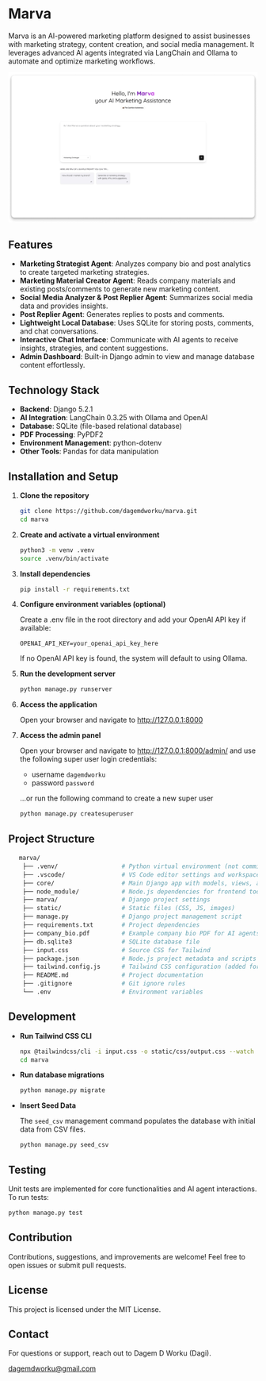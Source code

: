 # Marva

Marva is an AI-powered marketing platform designed to assist businesses with marketing strategy, content creation, and social media management. It leverages advanced AI agents integrated via LangChain and Ollama to automate and optimize marketing workflows.

![Marva AI Screenshot](images/marva-screenshot.png "Marva AI Screenshot")

## Features

- **Marketing Strategist Agent**: Analyzes company bio and post analytics to create targeted marketing strategies.
- **Marketing Material Creator Agent**: Reads company materials and existing posts/comments to generate new marketing content.
- **Social Media Analyzer & Post Replier Agent**: Summarizes social media data and provides insights.
- **Post Replier Agent**: Generates replies to posts and comments.
- **Lightweight Local Database**: Uses SQLite for storing posts, comments, and chat conversations.
- **Interactive Chat Interface**: Communicate with AI agents to receive insights, strategies, and content suggestions.
- **Admin Dashboard**: Built-in Django admin to view and manage database content effortlessly.

## Technology Stack

- **Backend**: Django 5.2.1
- **AI Integration**: LangChain 0.3.25 with Ollama and OpenAI
- **Database**: SQLite (file-based relational database)
- **PDF Processing**: PyPDF2
- **Environment Management**: python-dotenv
- **Other Tools**: Pandas for data manipulation

## Installation and Setup

1. **Clone the repository**

   ```bash
   git clone https://github.com/dagemdworku/marva.git
   cd marva
   ```

2. **Create and activate a virtual environment**

   ```bash
   python3 -m venv .venv
   source .venv/bin/activate
   ```

3. **Install dependencies**

   ```bash
   pip install -r requirements.txt
   ```

4. **Configure environment variables (optional)**

   Create a .env file in the root directory and add your OpenAI API key if available:

   ```env
   OPENAI_API_KEY=your_openai_api_key_here
   ```

   If no OpenAI API key is found, the system will default to using Ollama.

5. **Run the development server**

   ```bash
   python manage.py runserver
   ```

6. **Access the application**

   Open your browser and navigate to http://127.0.0.1:8000

7. **Access the admin panel**

   Open your browser and navigate to http://127.0.0.1:8000/admin/
   and use the following super user login credentials:

   - username `dagemdworku`
   - password `password`

   ...or run the following command to create a new super user

   ```bash
   python manage.py createsuperuser
   ```

## Project Structure

```bash
   marva/
    ├── .venv/                  # Python virtual environment (not committed to git)
    ├── .vscode/                # VS Code editor settings and workspace configuration
    ├── core/                   # Main Django app with models, views, and AI agents
    ├── node_module/            # Node.js dependencies for frontend tooling
    ├── marva/                  # Django project settings
    ├── static/                 # Static files (CSS, JS, images)
    ├── manage.py               # Django project management script
    ├── requirements.txt        # Project dependencies
    ├── company_bio.pdf         # Example company bio PDF for AI agents
    ├── db.sqlite3              # SQLite database file
    ├── input.css               # Source CSS for Tailwind
    ├── package.json            # Node.js project metadata and scripts
    ├── tailwind.config.js      # Tailwind CSS configuration (added for VS Code extension to work)
    ├── README.md               # Project documentation
    ├── .gitignore              # Git ignore rules
    └── .env                    # Environment variables
```

## Development

- **Run Tailwind CSS CLI**

  ```bash
  npx @tailwindcss/cli -i input.css -o static/css/output.css --watch
  cd marva
  ```

- **Run database migrations**

  ```bash
  python manage.py migrate
  ```

- **Insert Seed Data**

  The `seed_csv` management command populates the database with initial data from CSV files.

  ```bash
  python manage.py seed_csv
  ```

## Testing

Unit tests are implemented for core functionalities and AI agent interactions. To run tests:

```bash
python manage.py test
```

## Contribution

Contributions, suggestions, and improvements are welcome! Feel free to open issues or submit pull requests.

## License

This project is licensed under the MIT License.

## Contact

For questions or support, reach out to Dagem D Worku (Dagi).

dagemdworku@gmail.com
